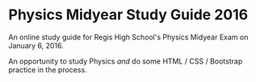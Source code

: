 # Physics Midyear Study Guide 2016
An online study guide for Regis High School's Physics Midyear Exam on January 6, 2016.

An opportunity to study Physics *and* do some HTML / CSS / Bootstrap practice in the process.
